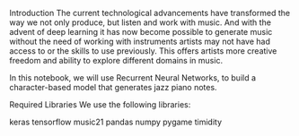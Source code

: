 
Introduction
The current technological advancements have transformed the way we not only produce, but listen and work with music. And with the advent of deep learning it has now become possible to generate music without the need of working with instruments artists may not have had access to or the skills to use previously. This offers artists more creative freedom and ability to explore different domains in music.

In this notebook, we will use Recurrent Neural Networks, to build a character-based model that generates jazz piano notes.

Required Libraries
We use the following libraries:

keras
tensorflow
music21
pandas
numpy
pygame
timidity
